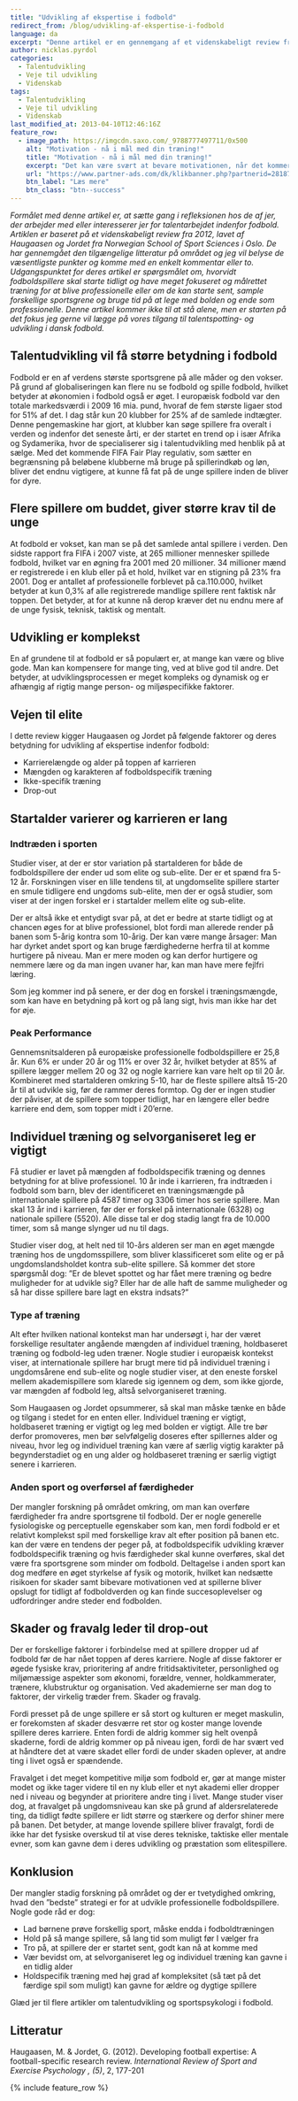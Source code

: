 ```yaml
---
title: "Udvikling af ekspertise i fodbold"
redirect_from: /blog/udvikling-af-ekspertise-i-fodbold
language: da
excerpt: "Denne artikel er en gennemgang af et videnskabeligt review fra 2012, som tager fat i om der er størst chance for at blive professionel fodboldspiller hvis man starter i en tidlig alder og specialiserer sig gennem fokuseret træning eller om man skal prøve forskellige sportsgrene af og lege med bolden istedet."
author: nicklas.pyrdol
categories:
  - Talentudvikling
  - Veje til udvikling
  - Videnskab
tags:
  - Talentudvikling
  - Veje til udvikling
  - Videnskab
last_modified_at: 2013-04-10T12:46:16Z
feature_row:
  - image_path: https://imgcdn.saxo.com/_9788777497711/0x500
    alt: "Motivation - nå i mål med din træning!"
    title: "Motivation - nå i mål med din træning!"
    excerpt: "Det kan være svært at bevare motivationen, når det kommer til træning, men nu får du gode råd til at bevare den, uanset dit ambitionsniveau. Brian Overkær, Henning Langberg og Nicklas Pyrdol står bag "Motivation", der hjælper dig med råd og værktøjer til at komme igang, fastholde vanen og forbedre dig."
    url: "https://www.partner-ads.com/dk/klikbanner.php?partnerid=28187&bannerid=43264&htmlurl=https://www.saxo.com/dk/motivation_henning-langberg_hardback_9788777497711"
    btn_label: "Læs mere"
    btn_class: "btn--success"
---
```


_Formålet med denne artikel er, at sætte gang i refleksionen hos de af jer, der arbejder med eller interesserer jer for talentarbejdet indenfor fodbold. Artiklen er baseret på et videnskabeligt review fra 2012, lavet af Haugaasen og Jordet fra Norwegian School of Sport Sciences i Oslo. De har gennemgået den tilgængelige litteratur på området og jeg vil belyse de væsentligste punkter og komme med en enkelt kommentar eller to. Udgangspunktet for deres artikel er spørgsmålet om, hvorvidt fodboldspillere skal starte tidligt og have meget fokuseret og målrettet træning for at blive professionelle eller om de kan starte sent, sample forskellige sportsgrene og bruge tid på at lege med bolden og ende som professionelle. Denne artikel kommer ikke til at stå alene, men er starten på det fokus jeg gerne vil lægge på vores tilgang til talentspotting- og udvikling i dansk fodbold._

## Talentudvikling vil få større betydning i fodbold

Fodbold er en af verdens største sportsgrene på alle måder og den vokser. På grund af globaliseringen kan flere nu se fodbold og spille fodbold, hvilket betyder at økonomien i fodbold også er øget. I europæisk fodbold var den totale markedsværdi i 2009 16 mia. pund, hvoraf de fem største ligaer stod for 51% af det. I dag står kun 20 klubber for 25% af de samlede indtægter. Denne pengemaskine har gjort, at klubber kan søge spillere fra overalt i verden og indenfor det seneste årti, er der startet en trend op i især Afrika og Sydamerika, hvor de specialiserer sig i talentudvikling med henblik på at sælge. Med det kommende FIFA Fair Play regulativ, som sætter en begrænsning på beløbene klubberne må bruge på spillerindkøb og løn, bliver det endnu vigtigere, at kunne få fat på de unge spillere inden de bliver for dyre.

## Flere spillere om buddet, giver større krav til de unge

At fodbold er vokset, kan man se på det samlede antal spillere i verden. Den sidste rapport fra FIFA i 2007 viste, at 265 millioner mennesker spillede fodbold, hvilket var en øgning fra 2001 med 20 millioner. 34 millioner mænd er registrerede i en klub eller på et hold, hvilket var en stigning på 23% fra 2001. Dog er antallet af professionelle forblevet på ca.110.000, hvilket betyder at kun 0,3% af alle registrerede mandlige spillere rent faktisk når toppen. Det betyder, at for at kunne nå derop kræver det nu endnu mere af de unge fysisk, teknisk, taktisk og mentalt.

## Udvikling er komplekst

En af grundene til at fodbold er så populært er, at mange kan være og blive gode. Man kan kompensere for mange ting, ved at blive god til andre. Det betyder, at udviklingsprocessen er meget kompleks og dynamisk og er afhængig af rigtig mange person- og miljøspecifikke faktorer.

## Vejen til elite

I dette review kigger Haugaasen og Jordet på følgende faktorer og deres betydning for udvikling af ekspertise indenfor fodbold:

- Karrierelængde og alder på toppen af karrieren
- Mængden og karakteren af fodboldspecifik træning
- Ikke-specifik træning
- Drop-out

## Startalder varierer og karrieren er lang

### Indtræden i sporten

Studier viser, at der er stor variation på startalderen for både de fodboldspillere der ender ud som elite og sub-elite. Der er et spænd fra 5-12 år. Forskningen viser en lille tendens til, at ungdomselite spillere starter en smule tidligere end ungdoms sub-elite, men der er også studier, som viser at der ingen forskel er i startalder mellem elite og sub-elite.

Der er altså ikke et entydigt svar på, at det er bedre at starte tidligt og at chancen øges for at blive professionel, blot fordi man allerede render på banen som 5-årig kontra som 10-årig. Der kan være mange årsager: Man har dyrket andet sport og kan bruge færdighederne herfra til at komme hurtigere på niveau. Man er mere moden og kan derfor hurtigere og nemmere lære og da man ingen uvaner har, kan man have mere fejlfri læring.

Som jeg kommer ind på senere, er der dog en forskel i træningsmængde, som kan have en betydning på kort og på lang sigt, hvis man ikke har det for øje.

### Peak Performance

Gennemsnitsalderen på europæiske professionelle fodboldspillere er 25,8 år. Kun 6% er under 20 år og 11% er over 32 år, hvilket betyder at 85% af spillere lægger mellem 20 og 32 og nogle karriere kan vare helt op til 20 år. Kombineret med startalderen omkring 5-10, har de fleste spillere altså 15-20 år til at udvikle sig, før de rammer deres formtop. Og der er ingen studier der påviser, at de spillere som topper tidligt, har en længere eller bedre karriere end dem, som topper midt i 20’erne.

## Individuel træning og selvorganiseret leg er vigtigt

Få studier er lavet på mængden af fodboldspecifik træning og dennes betydning for at blive professionel. 10 år inde i karrieren, fra indtræden i fodbold som barn, blev der identificeret en træningsmængde på internationale spillere på 4587 timer og 3306 timer hos serie spillere. Man skal 13 år ind i karrieren, før der er forskel på internationale (6328) og nationale spillere (5520). Alle disse tal er dog stadig langt fra de 10.000 timer, som så mange slynger ud nu til dags.

Studier viser dog, at helt ned til 10-års alderen ser man en øget mængde træning hos de ungdomsspillere, som bliver klassificeret som elite og er på ungdomslandsholdet kontra sub-elite spillere. Så kommer det store spørgsmål dog: ”Er de blevet spottet og har fået mere træning og bedre muligheder for at udvikle sig? Eller har de alle haft de samme muligheder og så har disse spillere bare lagt en ekstra indsats?”

### Type af træning

Alt efter hvilken national kontekst man har undersøgt i, har der været forskellige resultater angående mængden af individuel træning, holdbaseret træning og fodbold-leg uden træner. Nogle studier i europæisk kontekst viser, at internationale spillere har brugt mere tid på individuel træning i ungdomsårene end sub-elite og nogle studier viser, at den eneste forskel mellem akademispillere som klarede sig igennem og dem, som ikke gjorde, var mængden af fodbold leg, altså selvorganiseret træning.

Som Haugaasen og Jordet opsummerer, så skal man måske tænke en både og tilgang i stedet for en enten eller. Individuel træning er vigtigt, holdbaseret træning er vigtigt og leg med bolden er vigtigt. Alle tre bør derfor promoveres, men bør selvfølgelig doseres efter spillernes alder og niveau, hvor leg og individuel træning kan være af særlig vigtig karakter på begynderstadiet og en ung alder og holdbaseret træning er særlig vigtigt senere i karrieren.

### Anden sport og overførsel af færdigheder

Der mangler forskning på området omkring, om man kan overføre færdigheder fra andre sportsgrene til fodbold. Der er nogle generelle fysiologiske og perceptuelle egenskaber som kan, men fordi fodbold er et relativt komplekst spil med forskellige krav alt efter position på banen etc. kan der være en tendens der peger på, at fodboldspecifik udvikling kræver fodboldspecifik træning og hvis færdigheder skal kunne overføres, skal det være fra sportsgrene som minder om fodbold. Deltagelse i anden sport kan dog medføre en øget styrkelse af fysik og motorik, hvilket kan nedsætte risikoen for skader samt bibevare motivationen ved at spillerne bliver opslugt for tidligt af fodboldverden og kan finde succesoplevelser og udfordringer andre steder end fodbolden.

## Skader og fravalg leder til drop-out

Der er forskellige faktorer i forbindelse med at spillere dropper ud af fodbold før de har nået toppen af deres karriere. Nogle af disse faktorer er øgede fysiske krav, prioritering af andre fritidsaktiviteter, personlighed og miljømæssige aspekter som økonomi, forældre, venner, holdkammerater, trænere, klubstruktur og organisation. Ved akademierne ser man dog to faktorer, der virkelig træder frem. Skader og fravalg.

Fordi presset på de unge spillere er så stort og kulturen er meget maskulin, er forekomsten af skader desværre ret stor og koster mange lovende spillere deres karriere. Enten fordi de aldrig kommer sig helt ovenpå skaderne, fordi de aldrig kommer op på niveau igen, fordi de har svært ved at håndtere det at være skadet eller fordi de under skaden oplever, at andre ting i livet også er spændende.

Fravalget i det meget kompetitive miljø som fodbold er, gør at mange mister modet og ikke tager videre til en ny klub eller et nyt akademi eller dropper ned i niveau og begynder at prioritere andre ting i livet. Mange studer viser dog, at fravalget på ungdomsniveau kan ske på grund af aldersrelaterede ting, da tidligt fødte spillere er lidt større og stærkere og derfor shiner mere på banen. Det betyder, at mange lovende spillere bliver fravalgt, fordi de ikke har det fysiske overskud til at vise deres tekniske, taktiske eller mentale evner, som kan gavne dem i deres udvikling og præstation som elitespillere.

## Konklusion

Der mangler stadig forskning på området og der er tvetydighed omkring, hvad den ”bedste” strategi er for at udvikle professionelle fodboldspillere. Nogle gode råd er dog:

- Lad børnene prøve forskellig sport, måske endda i fodboldtræningen
- Hold på så mange spillere, så lang tid som muligt før I vælger fra
- Tro på, at spillere der er startet sent, godt kan nå at komme med
- Vær bevidst om, at selvorganiseret leg og individuel træning kan gavne i en tidlig alder
- Holdspecifik træning med høj grad af kompleksitet (så tæt på det færdige spil som muligt) kan gavne for ældre og dygtige spillere

Glæd jer til flere artikler om talentudvikling og sportspsykologi i fodbold.

## Litteratur

Haugaasen, M. & Jordet, G. (2012). Developing football expertise: A football-specific research review. _International Review of Sport and Exercise Psychology , (5)_, 2, 177-201

{% include feature_row %}